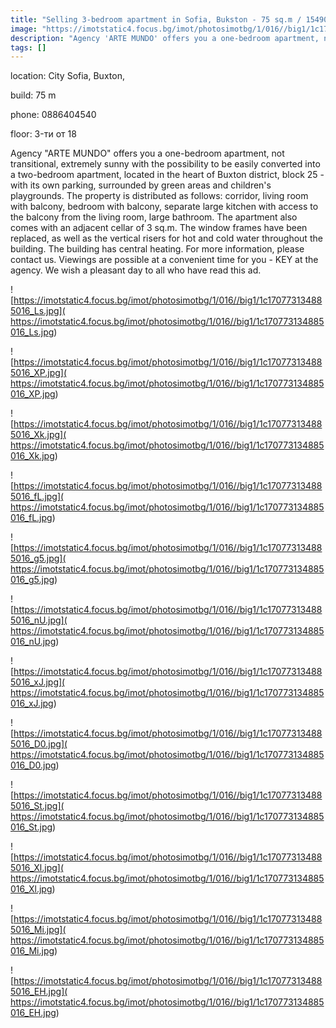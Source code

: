 ```yaml
---
title: "Selling 3-bedroom apartment in Sofia, Bukston - 75 sq.m / 154900 EUR :: imot.bg Advert"
image: "https://imotstatic4.focus.bg/imot/photosimotbg/1/016//big1/1c170773134885016_YG.jpg"
description: "Agency 'ARTE MUNDO' offers you a one-bedroom apartment, not transitional, extremely sunny with the possibility to be easily converted into a two-bedroom apartment, located in the heart of Buxton district, block 25 - with its own parking, surrounded by green areas and children's playgrounds. The property is distributed as follows: corridor, living room with balcony, bedroom with balcony, separate large kitchen with access to the balcony from the living room, large bathroom. The apartment also comes with an adjacent cellar of 3 sq.m. The window frames have been replaced, as well as the vertical risers for hot and cold water throughout the building. The building has central heating. For more information, please contact us. Viewings are possible at a convenient time for you - KEY at the agency. We wish a pleasant day to all who have read this ad."
tags: []
---
```


location: City Sofia, Buxton,

build: 75 m

phone: 0886404540

floor: 3-ти от 18

Agency "ARTE MUNDO" offers you a one-bedroom apartment, not transitional, extremely sunny with the possibility to be easily converted into a two-bedroom apartment, located in the heart of Buxton district, block 25 - with its own parking, surrounded by green areas and children's playgrounds. The property is distributed as follows: corridor, living room with balcony, bedroom with balcony, separate large kitchen with access to the balcony from the living room, large bathroom. The apartment also comes with an adjacent cellar of 3 sq.m. The window frames have been replaced, as well as the vertical risers for hot and cold water throughout the building. The building has central heating. For more information, please contact us. Viewings are possible at a convenient time for you - KEY at the agency. We wish a pleasant day to all who have read this ad.


![https://imotstatic4.focus.bg/imot/photosimotbg/1/016//big1/1c170773134885016_Ls.jpg]( https://imotstatic4.focus.bg/imot/photosimotbg/1/016//big1/1c170773134885016_Ls.jpg)


![https://imotstatic4.focus.bg/imot/photosimotbg/1/016//big1/1c170773134885016_XP.jpg]( https://imotstatic4.focus.bg/imot/photosimotbg/1/016//big1/1c170773134885016_XP.jpg)


![https://imotstatic4.focus.bg/imot/photosimotbg/1/016//big1/1c170773134885016_Xk.jpg]( https://imotstatic4.focus.bg/imot/photosimotbg/1/016//big1/1c170773134885016_Xk.jpg)


![https://imotstatic4.focus.bg/imot/photosimotbg/1/016//big1/1c170773134885016_fL.jpg]( https://imotstatic4.focus.bg/imot/photosimotbg/1/016//big1/1c170773134885016_fL.jpg)


![https://imotstatic4.focus.bg/imot/photosimotbg/1/016//big1/1c170773134885016_g5.jpg]( https://imotstatic4.focus.bg/imot/photosimotbg/1/016//big1/1c170773134885016_g5.jpg)


![https://imotstatic4.focus.bg/imot/photosimotbg/1/016//big1/1c170773134885016_nU.jpg]( https://imotstatic4.focus.bg/imot/photosimotbg/1/016//big1/1c170773134885016_nU.jpg)


![https://imotstatic4.focus.bg/imot/photosimotbg/1/016//big1/1c170773134885016_xJ.jpg]( https://imotstatic4.focus.bg/imot/photosimotbg/1/016//big1/1c170773134885016_xJ.jpg)


![https://imotstatic4.focus.bg/imot/photosimotbg/1/016//big1/1c170773134885016_D0.jpg]( https://imotstatic4.focus.bg/imot/photosimotbg/1/016//big1/1c170773134885016_D0.jpg)


![https://imotstatic4.focus.bg/imot/photosimotbg/1/016//big1/1c170773134885016_St.jpg]( https://imotstatic4.focus.bg/imot/photosimotbg/1/016//big1/1c170773134885016_St.jpg)


![https://imotstatic4.focus.bg/imot/photosimotbg/1/016//big1/1c170773134885016_Xl.jpg]( https://imotstatic4.focus.bg/imot/photosimotbg/1/016//big1/1c170773134885016_Xl.jpg)


![https://imotstatic4.focus.bg/imot/photosimotbg/1/016//big1/1c170773134885016_Mi.jpg]( https://imotstatic4.focus.bg/imot/photosimotbg/1/016//big1/1c170773134885016_Mi.jpg)


![https://imotstatic4.focus.bg/imot/photosimotbg/1/016//big1/1c170773134885016_EH.jpg]( https://imotstatic4.focus.bg/imot/photosimotbg/1/016//big1/1c170773134885016_EH.jpg)


